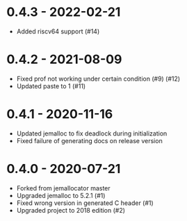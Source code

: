 # 0.4.3 - 2022-02-21

- Added riscv64 support (#14)

# 0.4.2 - 2021-08-09

- Fixed prof not working under certain condition (#9) (#12)
- Updated paste to 1 (#11)

# 0.4.1 - 2020-11-16

- Updated jemalloc to fix deadlock during initialization
- Fixed failure of generating docs on release version

# 0.4.0 - 2020-07-21

- Forked from jemallocator master
- Upgraded jemalloc to 5.2.1 (#1)
- Fixed wrong version in generated C header (#1)
- Upgraded project to 2018 edition (#2)
